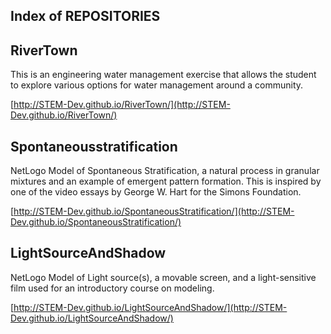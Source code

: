 
Index of REPOSITORIES
-------------

## RiverTown

This is an engineering water management exercise that allows the student to explore various options for water management around a community.

[http://STEM-Dev.github.io/RiverTown/](http://STEM-Dev.github.io/RiverTown/)


## Spontaneousstratification


NetLogo Model of Spontaneous Stratification, a natural process in granular mixtures and an example of emergent pattern formation. This is inspired by one of the video essays by George W. Hart for the Simons Foundation.

[http://STEM-Dev.github.io/SpontaneousStratification/](http://STEM-Dev.github.io/SpontaneousStratification/)


## LightSourceAndShadow

NetLogo Model of Light source(s), a movable screen, and a light-sensitive film used for an introductory course on modeling.

[http://STEM-Dev.github.io/LightSourceAndShadow/](http://STEM-Dev.github.io/LightSourceAndShadow/)

